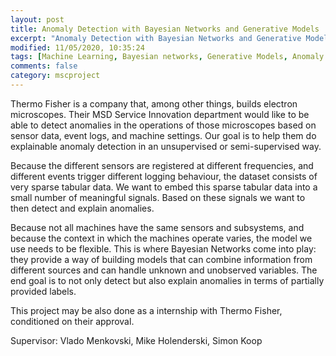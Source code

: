 ```yaml
---
layout: post
title: Anomaly Detection with Bayesian Networks and Generative Models 
excerpt: "Anomaly Detection with Bayesian Networks and Generative Models..."
modified: 11/05/2020, 10:35:24
tags: [Machine Learning, Bayesian networks, Generative Models, Anomaly detection, embeddings for sparse tabular data]
comments: false
category: mscproject
---
```


Thermo Fisher is a company that, among other things, builds electron microscopes. Their MSD Service Innovation department would like to be able to detect anomalies in the operations of those microscopes based on sensor data, event logs, and machine settings. Our goal is to help them do explainable anomaly detection in an unsupervised or semi-supervised way.
 
Because the different sensors are registered at different frequencies, and different events trigger different logging behaviour, the dataset consists of very sparse tabular data. We want to embed this sparse tabular data into a small number of meaningful signals. Based on these signals we want to then detect and explain anomalies.
 
Because not all machines have the same sensors and subsystems, and because the context in which the machines operate varies, the model we use needs to be flexible. This is where Bayesian Networks come into play: they provide a way of building models that can combine information from different sources and can handle unknown and unobserved variables. The end goal is to not only detect but also explain anomalies in terms of partially provided labels. 
 
This project may be also done as a internship with Thermo Fisher, conditioned on their approval.  

Supervisor: Vlado Menkovski, Mike Holenderski, Simon Koop



